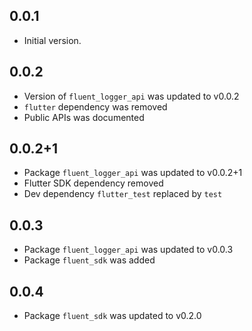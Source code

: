 ## 0.0.1

* Initial version.

## 0.0.2

* Version of `fluent_logger_api` was updated to v0.0.2
* `flutter` dependency was removed
* Public APIs was documented

## 0.0.2+1

* Package `fluent_logger_api` was updated to v0.0.2+1
* Flutter SDK dependency removed
* Dev dependency `flutter_test` replaced by `test`

## 0.0.3

* Package `fluent_logger_api` was updated to v0.0.3
* Package `fluent_sdk` was added

## 0.0.4

* Package `fluent_sdk` was updated to v0.2.0
